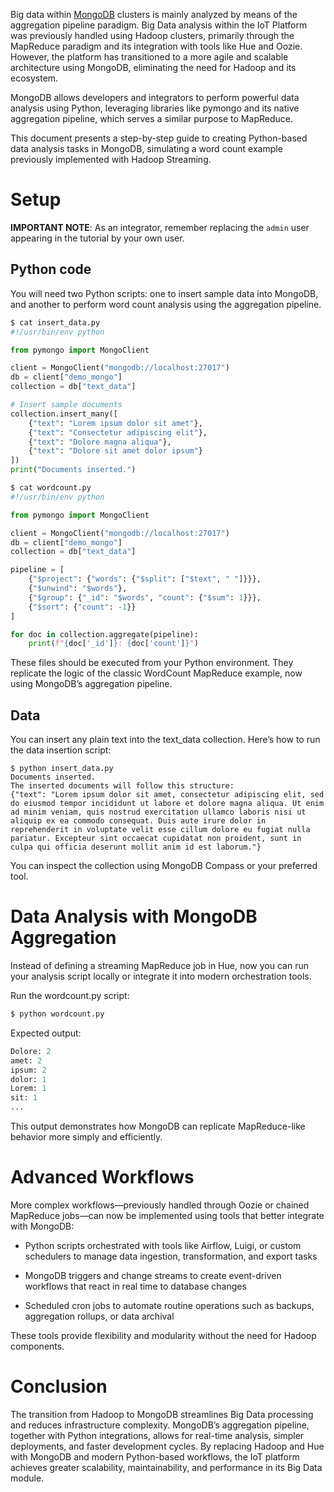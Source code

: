 Big data within [MongoDB](https://www.mongodb.com) clusters is mainly analyzed by means of the aggregation pipeline paradigm. Big Data analysis within the IoT Platform was previously handled using Hadoop clusters, primarily through the MapReduce paradigm and its integration with tools like Hue and Oozie. However, the platform has transitioned to a more agile and scalable architecture using MongoDB, eliminating the need for Hadoop and its ecosystem.

MongoDB allows developers and integrators to perform powerful data analysis using Python, leveraging libraries like pymongo and its native aggregation pipeline, which serves a similar purpose to MapReduce.

This document presents a step-by-step guide to creating Python-based data analysis tasks in MongoDB, simulating a word count example previously implemented with Hadoop Streaming.

# Setup
**IMPORTANT NOTE**: As an integrator, remember replacing the `admin` user appearing in the tutorial by your own user.

## Python code
You will need two Python scripts: one to insert sample data into MongoDB, and another to perform word count analysis using the aggregation pipeline.

```Python
$ cat insert_data.py
#!/usr/bin/env python

from pymongo import MongoClient

client = MongoClient("mongodb://localhost:27017")
db = client["demo_mongo"]
collection = db["text_data"]

# Insert sample documents
collection.insert_many([
    {"text": "Lorem ipsum dolor sit amet"},
    {"text": "Consectetur adipiscing elit"},
    {"text": "Dolore magna aliqua"},
    {"text": "Dolore sit amet dolor ipsum"}
])
print("Documents inserted.")
```

```Python
$ cat wordcount.py
#!/usr/bin/env python

from pymongo import MongoClient

client = MongoClient("mongodb://localhost:27017")
db = client["demo_mongo"]
collection = db["text_data"]

pipeline = [
    {"$project": {"words": {"$split": ["$text", " "]}}},
    {"$unwind": "$words"},
    {"$group": {"_id": "$words", "count": {"$sum": 1}}},
    {"$sort": {"count": -1}}
]

for doc in collection.aggregate(pipeline):
    print(f"{doc['_id']}: {doc['count']}")
```
These files should be executed from your Python environment. They replicate the logic of the classic WordCount MapReduce example, now using MongoDB’s aggregation pipeline.

## Data
You can insert any plain text into the text_data collection. Here’s how to run the data insertion script:

```
$ python insert_data.py
Documents inserted.
The inserted documents will follow this structure:
{"text": "Lorem ipsum dolor sit amet, consectetur adipiscing elit, sed do eiusmod tempor incididunt ut labore et dolore magna aliqua. Ut enim ad minim veniam, quis nostrud exercitation ullamco laboris nisi ut aliquip ex ea commodo consequat. Duis aute irure dolor in reprehenderit in voluptate velit esse cillum dolore eu fugiat nulla pariatur. Excepteur sint occaecat cupidatat non proident, sunt in culpa qui officia deserunt mollit anim id est laborum."}
```
You can inspect the collection using MongoDB Compass or your preferred tool.

# Data Analysis with MongoDB Aggregation
Instead of defining a streaming MapReduce job in Hue, now you can run your analysis script locally or integrate it into modern orchestration tools.

Run the wordcount.py script:

```Python
$ python wordcount.py
```

Expected output:

```Python
Dolore: 2
amet: 2
ipsum: 2
dolor: 1
Lorem: 1
sit: 1
...
```
This output demonstrates how MongoDB can replicate MapReduce-like behavior more simply and efficiently.

# Advanced Workflows
More complex workflows—previously handled through Oozie or chained MapReduce jobs—can now be implemented using tools that better integrate with MongoDB:

* Python scripts orchestrated with tools like Airflow, Luigi, or custom schedulers to manage data ingestion, transformation, and export tasks

* MongoDB triggers and change streams to create event-driven workflows that react in real time to database changes

* Scheduled cron jobs to automate routine operations such as backups, aggregation rollups, or data archival

These tools provide flexibility and modularity without the need for Hadoop components.


# Conclusion
The transition from Hadoop to MongoDB streamlines Big Data processing and reduces infrastructure complexity. MongoDB’s aggregation pipeline, together with Python integrations, allows for real-time analysis, simpler deployments, and faster development cycles.
By replacing Hadoop and Hue with MongoDB and modern Python-based workflows, the IoT platform achieves greater scalability, maintainability, and performance in its Big Data module.
